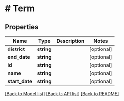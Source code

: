 # # Term

## Properties

Name | Type | Description | Notes
------------ | ------------- | ------------- | -------------
**district** | **string** |  | [optional]
**end_date** | **string** |  | [optional]
**id** | **string** |  | [optional]
**name** | **string** |  | [optional]
**start_date** | **string** |  | [optional]

[[Back to Model list]](../../README.md#models) [[Back to API list]](../../README.md#endpoints) [[Back to README]](../../README.md)
